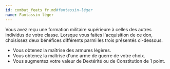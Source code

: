 ```yaml
---
id: combat_feats_fr.md#fantassin-léger
name: Fantassin léger
---
```


Vous avez reçu une formation militaire supérieure à celles des autres individus de votre classe. Lorsque vous faites l'acquisition de ce don, choisissez deux bénéfices différents parmi les trois présentés ci-dessous.

* Vous obtenez la maîtrise des armures légères.
* Vous obtenez la maîtrise d'une arme de guerre de votre choix.
* Vous augmentez votre valeur de Dextérité ou de Constitution de 1 point.

